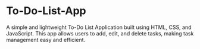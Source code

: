 # To-Do-List-App
A simple and lightweight To-Do List Application built using HTML, CSS, and JavaScript. This app allows users to add, edit, and delete tasks, making task management easy and efficient.

